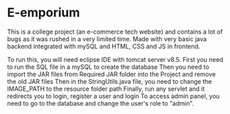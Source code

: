 # E-emporium
This is a college project (an e-commerce tech website) and contains a lot of bugs as it was rushed in a very limited time. Made with very basic java backend integrated with mySQL and HTML, CSS and JS in frontend.

To run this, you will need eclipse IDE with tomcat server v8.5. First you need to run the SQL file in a mySQL to create the database Then you need to import the JAR files from Required JAR folder into the Project and remove the old JAR files Then in the StringUtils.java file, you need to change the IMAGE_PATH to the resource folder path Finally, run any servlet and it redirects you to login, register a user and login To access admin panel, you need to go to the database and change the user's role to "admin".